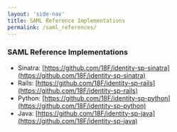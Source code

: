 ```yaml
---
layout: 'side-nav'
title: SAML Reference Implementations
permalink: /saml_references/
---
```


### SAML Reference Implementations
- Sinatra: [https://github.com/18F/identity-sp-sinatra](https://github.com/18F/identity-sp-sinatra)
- Rails: [https://github.com/18F/identity-sp-rails](https://github.com/18F/identity-sp-rails)
- Python: [https://github.com/18F/identity-sp-python](https://github.com/18F/identity-sp-python)
- Java: [https://github.com/18F/identity-sp-java](https://github.com/18F/identity-sp-java)
